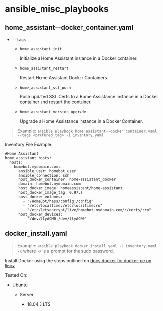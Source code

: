 # ansible_misc_playbooks

## home_assistant--docker_container.yaml
  * `--tags`
    * `home_assistant_init`

      Initialize a Home Assistant instance in a Docker container.

    * `home_assistant_restart`

      Restart Home Assistant Docker Containers.

    * `home_assistant_ssl_push`

      Push updated SSL Certs to a Home Assistance instance in a Docker container and restart the container.

    * `home_assistant_version_upgrade`
    
      Upgrade a Home Assistance instance in a Docker Container.
  
  >Example: `ansible_playbook home_assistant--docker_container.yaml --tags <prefered_tag> -i inventory.yaml`
  
  Inventory File Example:
  ```
  #Home Assistant
  home_assistant_hosts:
    hosts:
      homebot.mydomain.com:
        ansible_user: homebot_user
        ansible_connection: ssh
        host_docker_container: home-assistant_docker
        domain: homebot.mydomain.com
        host_docker_image: homeassistant/home-assistant
        host_docker_image_tag: 0.97.2
        host_docker_volumes:
          - "/HomeBot/hass/config:/config"
          - "/etc/localtime:/etc/localtime:ro"
          - "/etc/letsencrypt/live/homebot.mydomain.com/:/certs/:ro"
        host_docker_devices:
          - "/dev/ttyACM0:/dev/ttyACM0"
  ```

## docker_install.yaml
  >Example: `ansible_playbook docker_install.yaml -i inventory.yaml -K` where `-K` is a prompt for the sudo password.
  
  Install Docker using the steps outlined on [docs.docker for docker-ce on linux](https://docs.docker.com/install/linux/docker-ce/ubuntu/).

  Tested On:

  - Ubuntu

    - Server

      - 18.04.3 LTS